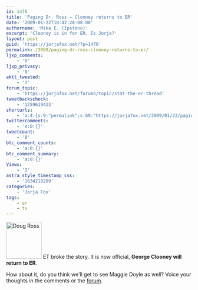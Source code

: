 ```yaml
---
id: 1476
title: 'Paging Dr. Ross — Clooney returns to ER'
date: '2009-01-22T10:42:28-08:00'
authorname: 'Mika E. (Ipstenu)'
excerpt: 'Clooney is in for ER. Is Jorja?'
layout: post
guid: 'https://jorjafox.net/?p=1476'
permalink: /2009/paging-dr-ross-clooney-returns-to-er/
ljxp_comments:
    - '0'
ljxp_privacy:
    - '0'
aktt_tweeted:
    - '1'
forum_topic:
    - 'https://jorjafox.net/forums/topic/stat-the-er-thread'
tweetbackscheck:
    - '1259619423'
shorturls:
    - 'a:4:{s:9:"permalink";s:69:"https://jorjafox.net/2009/01/22/paging-dr-ross-clooney-returns-to-er/";s:7:"tinyurl";s:25:"http://tinyurl.com/b9teaf";s:4:"isgd";s:18:"http://is.gd/52YSt";s:5:"bitly";s:20:"http://bit.ly/4vkhjl";}'
twittercomments:
    - 'a:0:{}'
tweetcount:
    - '0'
btc_comment_counts:
    - 'a:0:{}'
btc_comment_summary:
    - 'a:0:{}'
Views:
    - '3'
astra_style_timestamp_css:
    - '1634218289'
categories:
    - 'Jorja Fox'
tags:
    - er
    - tv
---
```


<img src="//static.jorjafox.net/wordpress/2009/01/dougross.jpg" alt="Doug Ross" title="Doug Ross" width="96" height="100" class="alignleft size-full wp-image-1477" /> ET broke the story. It is now official, **George Clooney will return to ER**.

How about it, do you think we'll get to see Maggie Doyle as well? Voice your thoughts in the comments or the <a href="https://jorjafox.net/forums/topic/stat-the-er-thread">forum</a>.
<div style="clear:left;">&nbsp;</div>
